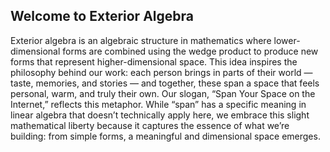 ## Welcome to Exterior Algebra

Exterior algebra is an algebraic structure in mathematics where lower-dimensional forms are combined using the wedge product to produce new forms that represent higher-dimensional space. This idea inspires the philosophy behind our work: each person brings in parts of their world — taste, memories, and stories — and together, these span a space that feels personal, warm, and truly their own. Our slogan, “Span Your Space on the Internet,” reflects this metaphor. While “span” has a specific meaning in linear algebra that doesn’t technically apply here, we embrace this slight mathematical liberty because it captures the essence of what we’re building: from simple forms, a meaningful and dimensional space emerges.
<!--

**Here are some ideas to get you started:**

🙋‍♀️ A short introduction - what is your organization all about?
🌈 Contribution guidelines - how can the community get involved?
👩‍💻 Useful resources - where can the community find your docs? Is there anything else the community should know?
🍿 Fun facts - what does your team eat for breakfast?
🧙 Remember, you can do mighty things with the power of [Markdown](https://docs.github.com/github/writing-on-github/getting-started-with-writing-and-formatting-on-github/basic-writing-and-formatting-syntax)
-->
